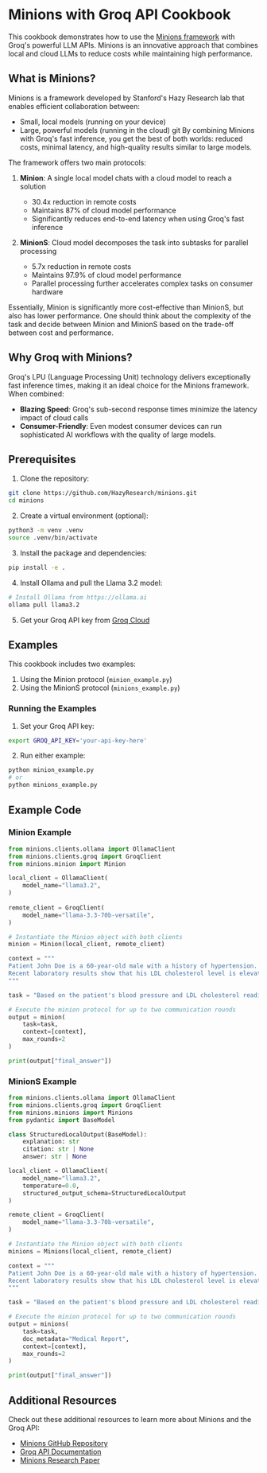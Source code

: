 # Minions with Groq API Cookbook

This cookbook demonstrates how to use the [Minions framework](https://github.com/HazyResearch/minions) with Groq's powerful LLM APIs. Minions is an innovative approach that combines local and cloud LLMs to reduce costs while maintaining high performance.

## What is Minions?

Minions is a framework developed by Stanford's Hazy Research lab that enables efficient collaboration between:
- Small, local models (running on your device)
- Large, powerful models (running in the cloud)
git 
By combining Minions with Groq's fast inference, you get the best of both worlds: reduced costs, minimal latency, and high-quality results similar to large models.

The framework offers two main protocols:

1. **Minion**: A single local model chats with a cloud model to reach a solution
   - 30.4x reduction in remote costs
   - Maintains 87% of cloud model performance
   - Significantly reduces end-to-end latency when using Groq's fast inference

2. **MinionS**: Cloud model decomposes the task into subtasks for parallel processing
   - 5.7x reduction in remote costs
   - Maintains 97.9% of cloud model performance
   - Parallel processing further accelerates complex tasks on consumer hardware

Essentially, Minion is significantly more cost-effective than MinionS, but also has lower performance. One should think about the complexity of the task and decide between Minion and MinionS based on the trade-off between cost and performance.

## Why Groq with Minions?

Groq's LPU (Language Processing Unit) technology delivers exceptionally fast inference times, making it an ideal choice for the Minions framework. When combined:

- **Blazing Speed**: Groq's sub-second response times minimize the latency impact of cloud calls
- **Consumer-Friendly**: Even modest consumer devices can run sophisticated AI workflows with the quality of large models.

## Prerequisites

1. Clone the repository:
```bash
git clone https://github.com/HazyResearch/minions.git 
cd minions
```

2. Create a virtual environment (optional):
```bash
python3 -m venv .venv
source .venv/bin/activate
```

3. Install the package and dependencies:
```bash
pip install -e .
```

4. Install Ollama and pull the Llama 3.2 model:
```bash
# Install Ollama from https://ollama.ai
ollama pull llama3.2
```

5. Get your Groq API key from [Groq Cloud](https://console.groq.com)

## Examples

This cookbook includes two examples:
1. Using the Minion protocol (`minion_example.py`)
2. Using the MinionS protocol (`minions_example.py`)

### Running the Examples

1. Set your Groq API key:
```bash
export GROQ_API_KEY='your-api-key-here'
```

2. Run either example:
```bash
python minion_example.py
# or
python minions_example.py
```

## Example Code

### Minion Example

```python
from minions.clients.ollama import OllamaClient
from minions.clients.groq import GroqClient
from minions.minion import Minion

local_client = OllamaClient(
    model_name="llama3.2",
)
    
remote_client = GroqClient(
    model_name="llama-3.3-70b-versatile",
)

# Instantiate the Minion object with both clients
minion = Minion(local_client, remote_client)

context = """
Patient John Doe is a 60-year-old male with a history of hypertension. In his latest checkup, his blood pressure was recorded at 160/100 mmHg, and he reported occasional chest discomfort during physical activity.
Recent laboratory results show that his LDL cholesterol level is elevated at 170 mg/dL, while his HDL remains within the normal range at 45 mg/dL. Other metabolic indicators, including fasting glucose and renal function, are unremarkable.
"""

task = "Based on the patient's blood pressure and LDL cholesterol readings in the context, evaluate whether these factors together suggest an increased risk for cardiovascular complications."

# Execute the minion protocol for up to two communication rounds
output = minion(
    task=task,
    context=[context],
    max_rounds=2
)

print(output["final_answer"])
```

### MinionS Example

```python
from minions.clients.ollama import OllamaClient
from minions.clients.groq import GroqClient
from minions.minions import Minions
from pydantic import BaseModel

class StructuredLocalOutput(BaseModel):
    explanation: str
    citation: str | None
    answer: str | None

local_client = OllamaClient(
    model_name="llama3.2",
    temperature=0.0,
    structured_output_schema=StructuredLocalOutput
)

remote_client = GroqClient(
    model_name="llama-3.3-70b-versatile",
)

# Instantiate the Minion object with both clients
minions = Minions(local_client, remote_client)

context = """
Patient John Doe is a 60-year-old male with a history of hypertension. In his latest checkup, his blood pressure was recorded at 160/100 mmHg, and he reported occasional chest discomfort during physical activity.
Recent laboratory results show that his LDL cholesterol level is elevated at 170 mg/dL, while his HDL remains within the normal range at 45 mg/dL. Other metabolic indicators, including fasting glucose and renal function, are unremarkable.
"""

task = "Based on the patient's blood pressure and LDL cholesterol readings in the context, evaluate whether these factors together suggest an increased risk for cardiovascular complications."

# Execute the minion protocol for up to two communication rounds
output = minions(
    task=task,
    doc_metadata="Medical Report",
    context=[context],
    max_rounds=2
)

print(output["final_answer"])
```

## Additional Resources
Check out these additional resources to learn more about Minions and the Groq API: 

- [Minions GitHub Repository](https://github.com/HazyResearch/minions)
- [Groq API Documentation](https://console.groq.com/docs)
- [Minions Research Paper](https://arxiv.org/abs/2402.15688)
